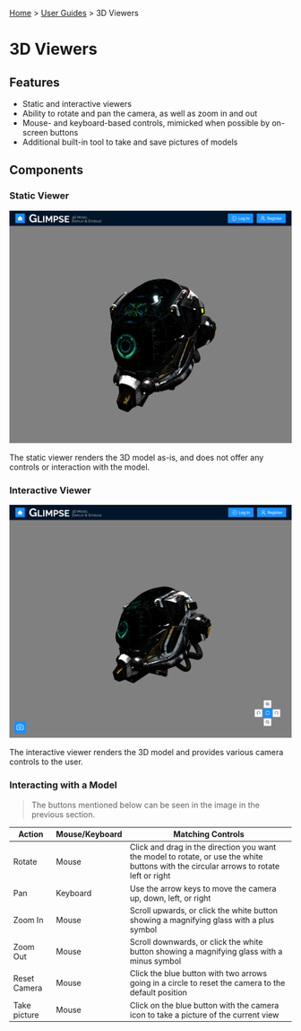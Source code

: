 [Home](../../README.md) > [User Guides](./User-Guide.md) > 3D Viewers

# 3D Viewers

## Features

- Static and interactive viewers
- Ability to rotate and pan the camera, as well as zoom in and out
- Mouse- and keyboard-based controls, mimicked when possible by on-screen buttons
- Additional built-in tool to take and save pictures of models

## Components

### Static Viewer

![Static 3D Model Viewer](../images-and-pdfs/Static-Viewer.png)

The static viewer renders the 3D model as-is, and does not offer any controls or interaction with the model.

### Interactive Viewer

![Interactive 3D Model Viewer](../images-and-pdfs/Interactive-Viewer.png)

The interactive viewer renders the 3D model and provides various camera controls to the user.

### Interacting with a Model

> The buttons mentioned below can be seen in the image in the previous section.

| Action | Mouse/Keyboard | Matching Controls |
| -------- | ----------------------- | ------------------------ |
| Rotate | Mouse | Click and drag in the direction you want the model to rotate, or use the white buttons with the circular arrows to rotate left or right |
| Pan | Keyboard | Use the arrow keys to move the camera up, down, left, or right |
| Zoom In | Mouse | Scroll upwards, or click the white button showing a magnifying glass with a plus symbol |
| Zoom Out | Mouse | Scroll downwards, or click the white button showing a magnifying glass with a minus symbol |
| Reset Camera | Mouse | Click the blue button with two arrows going in a circle to reset the camera to the default position |
| Take picture | Mouse | Click on the blue button with the camera icon to take a picture of the current view |
